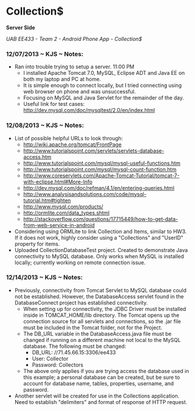 Collection$
===========

**Server Side**

*UAB EE433 - Team 2 - Android Phone App - Collection$*

### 12/07/2013 ~  KJS ~ Notes:

*	Ran into trouble trying to setup a server. 11:00 PM
	* I installed Apache Tomcat 7.0, MySQL, Eclipse ADT and Java EE on both my laptop and PC at home. 
	* It is simple enough to connect locally, but I tried connecting using web browser on phone and was unsuccessful.
	* Focusing on MySQL and Java Servlet for the remainder of the day.
	* Useful link for test cases: http://dev.mysql.com/doc/mysqltest/2.0/en/index.html

### 12/08/2013 ~ KJS ~ Notes:

* 	List of possible helpful URLs to look through:
	* http://wiki.apache.org/tomcat/FrontPage
	* http://www.tutorialspoint.com/servlets/servlets-database-access.htm
	* http://www.tutorialspoint.com/mysql/mysql-useful-functions.htm
	* http://www.tutorialspoint.com/mysql/mysql-count-function.htm
	* http://www.coreservlets.com/Apache-Tomcat-Tutorial/tomcat-7-with-eclipse.html#More-Info
	* http://dev.mysql.com/doc/refman/4.1/en/entering-queries.html
	* http://www.analysisandsolutions.com/code/mysql-tutorial.htm#tighten
	* http://www.mysql.com/products/
	* http://ormlite.com/data_types.shtml
	* http://stackoverflow.com/questions/17715449/how-to-get-data-from-web-service-in-android
*	Considering using ORMLite to link Collection and Items, similar to HW3. If it does not work, highly consider using a "Collections" and "UserID" property for items.
* Uploaded CollectionDatabaseTest project. Created to demonstrate Java connectivity to MySQL database. Only works when MySQL is installed locally; currently working on remote connection issue.

### 12/14/2013 ~ KJS ~ Notes:

*	Previously, connectivity from Tomcat Servlet to MySQL database could not be established. However, the DatabaseAccess servlet found in the DatabaseConnect project has established connectivity. 
	* When setting up for connectivity, the JDBC Driver must be installed inside in TOMCAT_HOME/lib directory. The Tomcat opens up the connection source for all servlets and connections, so the .jar file must be included in the Tomcat folder, not for the Project.
	* The DB_URL variable in the DatabaseAccess.java file must be changed if running on a different machine not local to the MySQL database. The following must be changed:
		* DB_URL: //71.45.66.15:3306/ee433
		* User:	Collector
		* Password: Collectors
	* The above only applies if you are trying access the database used in this example; a personal database can be created, but be sure to account for database name, tables, properties, username, and password.
*	Another servlet will be created for use in the Collections application. Need to establish "delimiters" and format of response of HTTP request. 